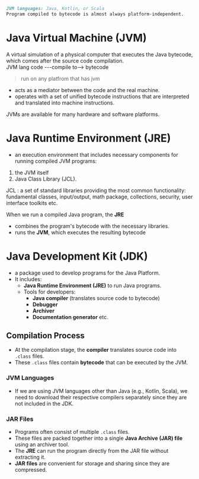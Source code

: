 ```md
JVM languages: Java, Kotlin, or Scala
Program compiled to bytecode is almost always platform-independent.
```

# Java Virtual Machine (JVM)
A virtual simulation of a physical computer that executes the Java bytecode, which comes after the source code compilation. <br>
JVM lang code ---compile to--> bytecode
> run on any platfrom that has jvm 

- acts as a mediator between the code and the real machine. 
- operates with a set of unified bytecode instructions that are interpreted and translated into machine instructions.

JVMs are available for many hardware and software platforms.

# Java Runtime Environment (JRE)
- an execution environment that includes necessary components for running compiled JVM programs:
1. the JVM itself
2. Java Class Library (JCL).

JCL : a set of standard libraries providing the most common functionality: fundamental classes, input/output, math package, collections, security, user interface toolkits etc.

 When we run a compiled Java program, the **JRE**
 - combines the program's bytecode with the necessary libraries.
-  runs the **JVM**, which executes the resulting bytecode

# Java Development Kit (JDK)

- a package used to develop programs for the Java Platform.
- It includes:
  - **Java Runtime Environment (JRE)** to run Java programs.
  - Tools for developers:
    - **Java compiler** (translates source code to bytecode)
    - **Debugger**
    - **Archiver**
    - **Documentation generator** etc.

## Compilation Process
- At the compilation stage, the **compiler** translates source code into `.class` files.
- These `.class` files contain **bytecode** that can be executed by the JVM.

### JVM Languages
- If we are using JVM languages other than Java (e.g., Kotlin, Scala), we need to download their respective compilers separately since they are not included in the JDK.

### JAR Files
- Programs often consist of multiple `.class` files.
- These files are packed together into a single **Java Archive (JAR) file** using an archiver tool.
- The **JRE** can run the program directly from the JAR file without extracting it.
- **JAR files** are convenient for storage and sharing since they are compressed.

